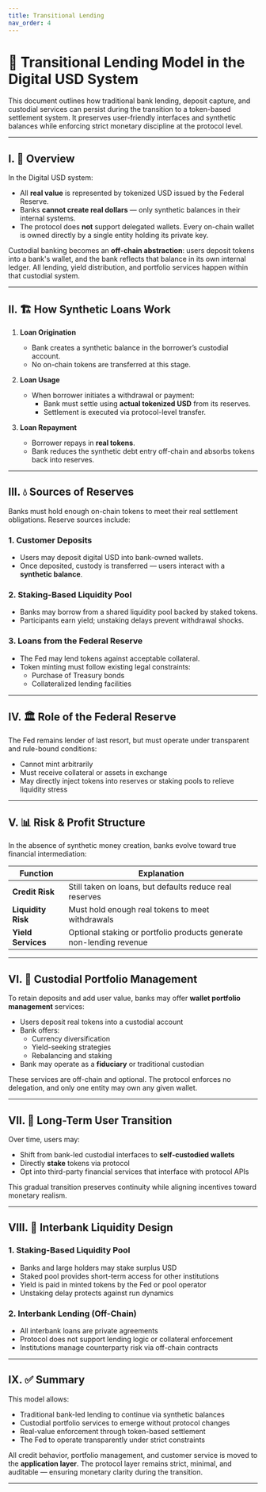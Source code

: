 ```yaml
---
title: Transitional Lending
nav_order: 4
---
```


# 🏦 Transitional Lending Model in the Digital USD System

This document outlines how traditional bank lending, deposit capture, and custodial services can persist during the transition to a token-based settlement system. It preserves user-friendly interfaces and synthetic balances while enforcing strict monetary discipline at the protocol level.

---

## I. 🧮 Overview

In the Digital USD system:
- All **real value** is represented by tokenized USD issued by the Federal Reserve.
- Banks **cannot create real dollars** — only synthetic balances in their internal systems.
- The protocol does **not** support delegated wallets. Every on-chain wallet is owned directly by a single entity holding its private key.

Custodial banking becomes an **off-chain abstraction**: users deposit tokens into a bank's wallet, and the bank reflects that balance in its own internal ledger. All lending, yield distribution, and portfolio services happen within that custodial system.

---

## II. 🏗️ How Synthetic Loans Work

1. **Loan Origination**
   - Bank creates a synthetic balance in the borrower’s custodial account.
   - No on-chain tokens are transferred at this stage.

2. **Loan Usage**
   - When borrower initiates a withdrawal or payment:
     - Bank must settle using **actual tokenized USD** from its reserves.
     - Settlement is executed via protocol-level transfer.

3. **Loan Repayment**
   - Borrower repays in **real tokens**.
   - Bank reduces the synthetic debt entry off-chain and absorbs tokens back into reserves.

---

## III. 💧 Sources of Reserves

Banks must hold enough on-chain tokens to meet their real settlement obligations. Reserve sources include:

### 1. Customer Deposits
- Users may deposit digital USD into bank-owned wallets.
- Once deposited, custody is transferred — users interact with a **synthetic balance**.

### 2. Staking-Based Liquidity Pool
- Banks may borrow from a shared liquidity pool backed by staked tokens.
- Participants earn yield; unstaking delays prevent withdrawal shocks.

### 3. Loans from the Federal Reserve
- The Fed may lend tokens against acceptable collateral.
- Token minting must follow existing legal constraints:
  - Purchase of Treasury bonds
  - Collateralized lending facilities

---

## IV. 🏛️ Role of the Federal Reserve

The Fed remains lender of last resort, but must operate under transparent and rule-bound conditions:
- Cannot mint arbitrarily
- Must receive collateral or assets in exchange
- May directly inject tokens into reserves or staking pools to relieve liquidity stress

---

## V. 📊 Risk & Profit Structure

In the absence of synthetic money creation, banks evolve toward true financial intermediation:

| Function | Explanation |
|----------|-------------|
| **Credit Risk** | Still taken on loans, but defaults reduce real reserves |
| **Liquidity Risk** | Must hold enough real tokens to meet withdrawals |
| **Yield Services** | Optional staking or portfolio products generate non-lending revenue |

---

## VI. 💼 Custodial Portfolio Management

To retain deposits and add user value, banks may offer **wallet portfolio management** services:

- Users deposit real tokens into a custodial account
- Bank offers:
  - Currency diversification
  - Yield-seeking strategies
  - Rebalancing and staking
- Bank may operate as a **fiduciary** or traditional custodian

These services are off-chain and optional. The protocol enforces no delegation, and only one entity may own any given wallet.

---

## VII. 🔄 Long-Term User Transition

Over time, users may:
- Shift from bank-led custodial interfaces to **self-custodied wallets**
- Directly **stake** tokens via protocol
- Opt into third-party financial services that interface with protocol APIs

This gradual transition preserves continuity while aligning incentives toward monetary realism.

---

## VIII. 🤝 Interbank Liquidity Design

### 1. Staking-Based Liquidity Pool
- Banks and large holders may stake surplus USD
- Staked pool provides short-term access for other institutions
- Yield is paid in minted tokens by the Fed or pool operator
- Unstaking delay protects against run dynamics

### 2. Interbank Lending (Off-Chain)
- All interbank loans are private agreements
- Protocol does not support lending logic or collateral enforcement
- Institutions manage counterparty risk via off-chain contracts

---

## IX. ✅ Summary

This model allows:
- Traditional bank-led lending to continue via synthetic balances
- Custodial portfolio services to emerge without protocol changes
- Real-value enforcement through token-based settlement
- The Fed to operate transparently under strict constraints

All credit behavior, portfolio management, and customer service is moved to the **application layer**. The protocol layer remains strict, minimal, and auditable — ensuring monetary clarity during the transition.

---
